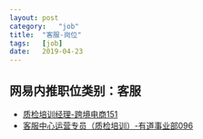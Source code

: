 ```yaml
---
layout:	post
category:	"job"
title:	"客服-岗位"
tags:	[job]
date:	2019-04-23
---
```

## 网易内推职位类别：客服
- [质检培训经理-跨境电商151](http://mobile.bole.netease.com/bole/boleDetail?id=11704&employeeId=346f03c3cda5f04c&key=all)
- [客服中心运营专员（质检培训）-有道事业部096](http://mobile.bole.netease.com/bole/boleDetail?id=8717&employeeId=346f03c3cda5f04c&key=all)
